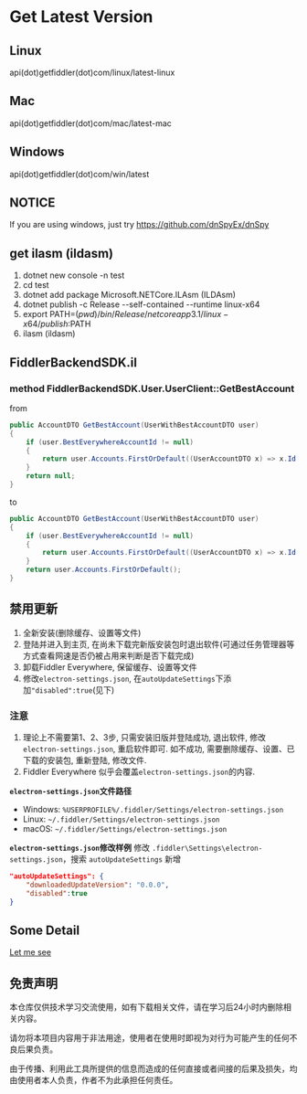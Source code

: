 # Get Latest Version

## Linux
api(dot)getfiddler(dot)com/linux/latest-linux

## Mac
api(dot)getfiddler(dot)com/mac/latest-mac

## Windows
api(dot)getfiddler(dot)com/win/latest

## NOTICE

If you are using windows, just try https://github.com/dnSpyEx/dnSpy
## get ilasm (ildasm)

1. dotnet new console -n test
2. cd test
3. dotnet add package Microsoft.NETCore.ILAsm (ILDAsm)
4. dotnet publish -c Release --self-contained --runtime linux-x64
5. export PATH=$(pwd)/bin/Release/netcoreapp3.1/linux-x64/publish:$PATH
6. ilasm (ildasm)

## FiddlerBackendSDK.il

### method FiddlerBackendSDK.User.UserClient::GetBestAccount

from
```c#
public AccountDTO GetBestAccount(UserWithBestAccountDTO user)
{
	if (user.BestEverywhereAccountId != null)
	{
		return user.Accounts.FirstOrDefault((UserAccountDTO x) => x.Id == user.BestEverywhereAccountId.Value);
	}
	return null;
}
```
to
```c#
public AccountDTO GetBestAccount(UserWithBestAccountDTO user)
{
	if (user.BestEverywhereAccountId != null)
	{
		return user.Accounts.FirstOrDefault((UserAccountDTO x) => x.Id == user.BestEverywhereAccountId.Value);
	}
	return user.Accounts.FirstOrDefault();
}
```

## 禁用更新
1. 全新安装(删除缓存、设置等文件)
2. 登陆并进入到主页, 在尚未下载完新版安装包时退出软件(可通过任务管理器等方式查看网速是否仍被占用来判断是否下载完成)
3. 卸载Fiddler Everywhere, 保留缓存、设置等文件
4. 修改`electron-settings.json`, 在`autoUpdateSettings`下添加`"disabled":true`(见下)
### 注意
1. 理论上不需要第1、2、3步, 只需安装旧版并登陆成功, 退出软件, 修改`electron-settings.json`, 重启软件即可. 如不成功, 需要删除缓存、设置、已下载的安装包, 重新登陆, 修改文件.
2. Fiddler Everywhere 似乎会覆盖`electron-settings.json`的内容.

**`electron-settings.json`文件路径**
- Windows: `%USERPROFILE%/.fiddler/Settings/electron-settings.json`
- Linux: `~/.fiddler/Settings/electron-settings.json`
- macOS: `~/.fiddler/Settings/electron-settings.json`
  
**`electron-settings.json`修改样例**
修改 `.fiddler\Settings\electron-settings.json`，搜索 `autoUpdateSettings` 新增
```json
"autoUpdateSettings": {
    "downloadedUpdateVersion": "0.0.0",
    "disabled":true
}
```

## Some Detail

[Let me see](./DETAIL.MD)
	
## 免责声明
	
本仓库仅供技术学习交流使用，如有下载相关文件，请在学习后24小时内删除相关内容。

请勿将本项目内容用于非法用途，使用者在使用时即视为对行为可能产生的任何不良后果负责。
	
由于传播、利用此工具所提供的信息而造成的任何直接或者间接的后果及损失，均由使用者本人负责，作者不为此承担任何责任。
